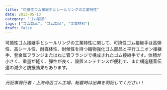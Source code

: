 ```yaml
---
title: "可撓性ゴム接継手とシールリングの工業特性"
date: 2013-05-13
category: "ゴム製品"
tags: ["ゴム製品", "ゴム製品", "工業材料"]
draft: false
---
```


可撓性ゴム接継手とシールリングの工業特性に関して、可撓性ゴム接継手は高弾性、高シール性、耐媒体性、耐候性を持つ織物強化ゴム部品と平行ユニオン接継手、套金属フランジまたはねじ管フランジで構成されたゴム接継手です。体積が小さく、重量が軽く、弾性が良く、設置メンテナンスが便利で、また構造騒音伝達の減少と防振効果もあります。

---

*元記事発行者：上海尚迈ゴム工場、転載時は出典を明記してください！*